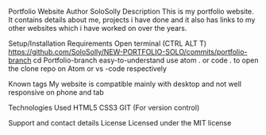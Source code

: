 Portfolio Website
Author
SoloSolly
Description
This is my portfolio website. It contains details about me, projects i have done and it also has links to my other websites which i have worked on over the years.

Setup/Installation Requirements
Open terminal (CTRL ALT T) https://github.com/SoloSolly/NEW-PORTFOLIO-SOLO/commits/portfolio-branch cd Portfolio-branch easy-to-understand use atom . or code . to open the clone repo on Atom or vs -code respectively

Known tags
My website is compatible mainly with desktop and not well responsive on phone and tab

Technologies Used
HTML5 CSS3 GIT (For version control)

Support and contact details
License
Licensed under the MIT license